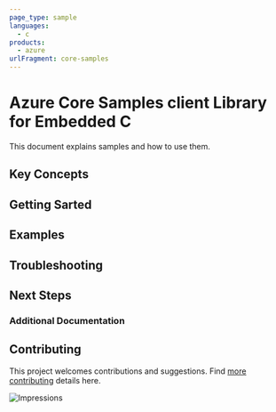 ```yaml
---
page_type: sample
languages:
  - c
products:
  - azure
urlFragment: core-samples
---
```


# Azure Core Samples client Library for Embedded C

This document explains samples and how to use them.

## Key Concepts

## Getting Sarted

## Examples

## Troubleshooting

## Next Steps

### Additional Documentation

## Contributing

This project welcomes contributions and suggestions. Find [more contributing][SDK_README_CONTRIBUTING] details here.

<!-- LINKS -->
[SDK_README_CONTRIBUTING]: https://github.com/Azure/azure-sdk-for-c/blob/main/CONTRIBUTING.md

![Impressions](https://azure-sdk-impressions.azurewebsites.net/api/impressions/azure-sdk-for-c%2Fsdk%2Fcore%2Fcore%2Fsamples%2FREADME.png)
